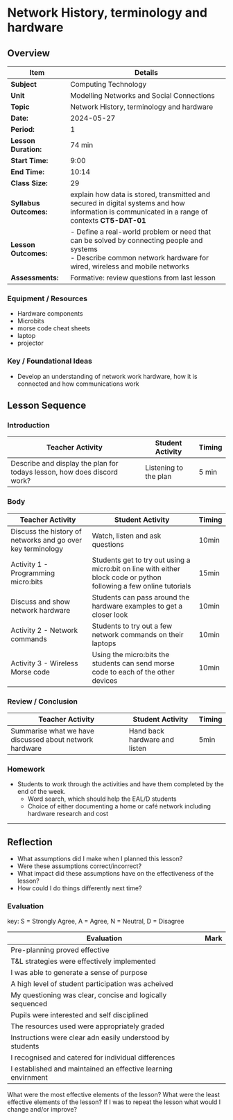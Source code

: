 # Network History, terminology and hardware
## Overview

| Item                       | Details                                                                                                                                                                 |
| -------------------------- | ----------------------------------------------------------------------------------------------------------------------------------------------------------------------- |
| **Subject**                | Computing Technology                                                                                                                                                  |
| **Unit**                   | Modelling Networks and Social Connections                                                                                                                               |
| **Topic**                  | Network History, terminology and hardware                                                                                                                               |
| **Date:**                  | 2024-05-27                                                                                                                                                              |
| **Period:**                | 1                                                                                                                                                                       |
| **Lesson Duration:**<br>   | 74 min                                                                                                                                                                  |
| **Start Time:**<br>        | 9:00                                                                                                                                                                    |
| **End Time:**<br>          | 10:14                                                                                                                                                                   |
| **Class Size:**<br>        | 29                                                                                                                                                                      |
| **Syllabus Outcomes:**<br> | explain how data is stored, transmitted and secured in digital systems and how information is communicated in a range of contexts **CT5-DAT-01**                        |
| **Lesson Outcomes:**       | - Define a real-world problem or need that can be solved by connecting people and systems<br>- Describe common network hardware for wired, wireless and mobile networks |
| **Assessments:**           | Formative: review questions from last lesson                                                                                                                            |

### Equipment / Resources
- Hardware components
- Microbits
- morse code cheat sheets
- laptop
- projector

### Key / Foundational Ideas
- Develop an understanding of network work hardware, how it is connected and how communications work

## Lesson Sequence
### Introduction
| Teacher Activity                                                        | Student Activity      | Timing |
| ----------------------------------------------------------------------- | --------------------- | ------ |
| Describe and display the plan for todays lesson, how does discord work? | Listening to the plan | 5 min  |

### Body
| Teacher Activity                                            | Student Activity                                                                                                    | Timing |
| ----------------------------------------------------------- | ------------------------------------------------------------------------------------------------------------------- | ------ |
| Discuss the history of networks and go over key terminology | Watch, listen and ask questions                                                                                     | 10min  |
| Activity 1 - Programming micro:bits                         | Students get to try out using a micro:bit on line with either block code or python following a few online tutorials | 15min  |
| Discuss and show network hardware                           | Students can pass around the hardware examples to get a closer look                                                 | 10min  |
| Activity 2 - Network commands                               | Students to try out a few network commands on their laptops                                                         | 10min  |
| Activity 3 - Wireless Morse code                            | Using the micro:bits the students can send morse code to each of the other devices                                  | 10min  |

### Review / Conclusion
| Teacher Activity                                        | Student Activity              | Timing |
| ------------------------------------------------------- | ----------------------------- | ------ |
| Summarise what we have discussed about network hardware | Hand back hardware and listen | 5min   |

### Homework
- Students to work through the activities and have them completed by the end of the week. 
	- Word search, which should help the EAL/D students
	- Choice of either documenting a home or café network including hardware research and cost

----
## Reflection
- What assumptions did I make when I planned this lesson?
- Were these assumptions correct/incorrect?
- What impact did these assumptions have on the effectiveness of the lesson?
- How could I do things differently next time?

### Evaluation
key: S = Strongly Agree, A = Agree, N = Neutral, D = Disagree

| Evaluation                                                    | Mark |
| ------------------------------------------------------------- | ---- |
| Pre-planning proved effective                                 |      |
| T&L strategies were effectively implemented                   |      |
| I was able to generate a sense of purpose                     |      |
| A high level of student participation was acheived            |      |
| My questioning was clear, concise and logically sequenced     |      |
| Pupils were interested and self disciplined                   |      |
| The resources used were appropriately graded                  |      |
| Instructions were clear adn easily understood by students     |      |
| I recognised and catered for individual differences           |      |
| I established and maintained an effective learning envirnment |      |
What were the most effective elements of the lesson?
What were the least effective elements of the lesson?
If I was to repeat the lesson what would I change and/or improve?